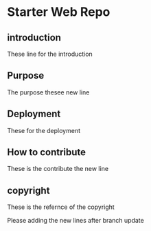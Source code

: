 # Starter Web Repo

## introduction

These line for the introduction

## Purpose

The purpose thesee new line

## Deployment

These for the deployment

## How to contribute

These is the contribute the new line

## copyright

These is the refernce of the copyright

Please adding the new lines after branch update